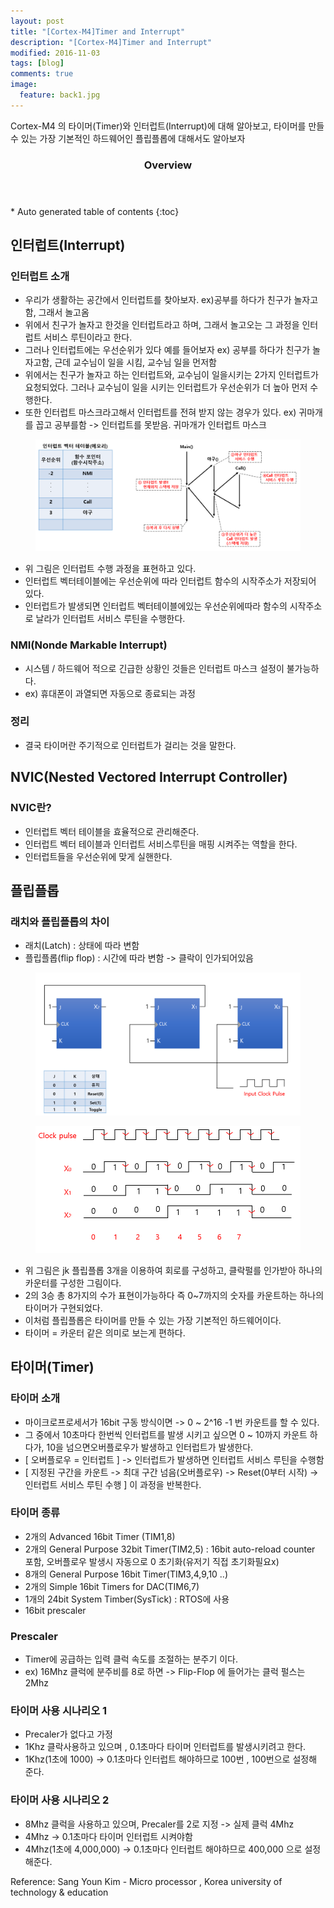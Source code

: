 ```yaml
---
layout: post
title: "[Cortex-M4]Timer and Interrupt"
description: "[Cortex-M4]Timer and Interrupt" 
modified: 2016-11-03
tags: [blog]
comments: true
image:
  feature: back1.jpg
---
```


Cortex-M4 의 타이머(Timer)와 인터럽트(Interrupt)에 대해 알아보고, 타이머를 만들 수 있는 가장 기본적인 하드웨어인 플립플롭에 대해서도 알아보자
 

<section id="table-of-contents" class="toc">
  <header>
    <h3>Overview</h3>
  </header>
<div id="drawer" markdown="1">
*  Auto generated table of contents
{:toc}
</div>
</section><!-- /#table-of-contents -->



## 인터럽트(Interrupt)

### 인터럽트 소개

- 우리가 생활하는 공간에서 인터럽트를 찾아보자. ex)공부를 하다가 친구가 놀자고함, 그래서 놀고옴
- 위에서 친구가 놀자고 한것을 인터럽트라고 하며, 그래서 놀고오는 그 과정을 인터럽트 서비스 루틴이라고 한다.
- 그러나 인터럽트에는 우선순위가 있다 예를 들어보자 ex) 공부를 하다가 친구가 놀자고함, 근데 교수님이 일을 시킴, 교수님 일을 먼저함
- 위에서는 친구가 놀자고 하는 인터럽트와, 교수님이 일을시키는 2가지 인터럽트가 요청되었다. 그러나 교수님이 일을 시키는 인터럽트가 우선순위가 더 높아 먼저 수행한다.
- 또한 인터럽트 마스크라고해서 인터럽트를 전혀 받지 않는 경우가 있다.  ex) 귀마개를 꼽고 공부를함  -> 인터럽트를 못받음. 귀마개가 인터럽트 마스크 

<figure>
<p style="text-align: center;">	
	<img src="/images/interrupt.PNG">
</p>
</figure>

- 위 그림은 인터럽트 수행 과정을 표현하고 있다.
- 인터럽트 벡터테이블에는 우선순위에 따라 인터럽트 함수의 시작주소가 저장되어 있다.
- 인터럽트가 발생되면 인터럽트 벡터테이블에있는 우선순위에따라 함수의 시작주소로 날라가 인터럽트 서비스 루틴을 수행한다.

### NMI(Nonde Markable Interrupt)

- 시스템 / 하드웨어 적으로 긴급한 상황인 것들은 인터럽트 마스크 설정이 불가능하다. 
- ex) 휴대폰이 과열되면 자동으로 종료되는 과정

### 정리

- 결국 타이머란 주기적으로 인터럽트가 걸리는 것을 말한다. 


## NVIC(Nested Vectored Interrupt Controller)

### NVIC란?

- 인터럽트 벡터 테이블을 효율적으로 관리해준다.
- 인터럽트 벡터 테이블과 인터럽트 서비스루틴을 매핑 시켜주는 역할을 한다.
- 인터럽트들을 우선순위에 맞게 실핸한다.

## 플립플롭

### 래치와 플립플롭의 차이

- 래치(Latch) : 상태에 따라 변함
- 플립플롭(flip flop) : 시간에 따라 변함 -> 클락이 인가되어있음


<figure>
<p style="text-align: center;">	
	<img src="/images/jk.PNG">
</p>
</figure>

<figure>
<p style="text-align: center;">	
	<img src="/images/signal.PNG">
</p>
</figure>


- 위 그림은 jk 플립플롭 3개을 이용하여 회로를 구성하고, 클락펄를 인가받아 하나의 카운터를 구성한 그림이다.
- 2의 3승 총 8가지의 수가 표현이가능하다 즉 0~7까지의 숫자를 카운트하는 하나의 타이머가 구현되었다.
- 이처럼 플립플롭은 타이머를 만들 수 있는 가장 기본적인 하드웨어이다. 
- 타이머 = 카운터 같은 의미로 보는게 편하다.


## 타이머(Timer)

### 타이머 소개

- 마이크로프로세서가 16bit 구동 방식이면 -> 0 ~ 2^16 -1 번 카운트를 할 수 있다.
- 그 중에서 10초마다 한번씩 인터럽트를 발생 시키고 싶으면 0 ~ 10까지 카운트 하다가, 10을 넘으면오버플로우가 발생하고 인터럽트가 발생한다.
- [ 오버플로우 = 인터럽트 ]  -> 인터럽트가 발생하면 인터럽트 서비스 루틴을 수행함
- [ 지정된 구간을 카운트 -> 최대 구간 넘음(오버플로우) -> Reset(0부터 시작) -> 인터럽트 서비스 루틴 수행  ]  이 과정을 반복한다.

### 타이머 종류

- 2개의 Advanced 16bit Timer (TIM1,8)
- 2개의 General Purpose 32bit Timer(TIM2,5) : 16bit auto-reload counter 포함, 오버플로우 발생시 자동으로 0 초기화(유저기 직접 초기화필요x)
- 8개의 General Purpose 16bit Timer(TIM3,4,9,10 ..)
- 2개의 Simple 16bit Timers for DAC(TIM6,7)
- 1개의 24bit System Timber(SysTick) : RTOS에 사용
- 16bit prescaler

### Prescaler

- Timer에 공급하는 입력 클럭 속도를 조절하는 분주기 이다.
- ex) 16Mhz 클럭에 분주비를 8로 하면 -> Flip-Flop 에 들어가는 클럭 펄스는 2Mhz

### 타이머 사용 시나리오 1 

- Precaler가 없다고 가정
- 1Khz 클락사용하고 있으며 , 0.1초마다 타이머 인터럽트를 발생시키려고 한다.
- 1Khz(1초에 1000) -> 0.1초마다 인터럽트 해야하므로 100번 , 100번으로 설정해 준다. 

### 타이머 사용 시나리오 2

- 8Mhz 클럭을 사용하고 있으며, Precaler를 2로 지정  -> 실제 클럭 4Mhz
- 4Mhz -> 0.1초마다 타이머 인터럽트 시켜야함
- 4Mhz(1초에 4,000,000) -> 0.1초마다 인터럽트 해야하므로 400,000 으로 설정해준다. 

Reference: Sang Youn Kim - Micro processor , Korea university of technology & education
